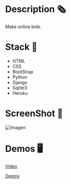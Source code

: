 # Description 🗞️
Make online bids.

# Stack 🧰

- HTML
- CSS
- BootStrap
- Python
- Django
- Sqlite3
- Heroku

# ScreenShot 📸
![Imagen](https://res.cloudinary.com/dqxtoises/image/upload/v1636384055/commerce_yfpned.png)

# Demos 🖥️
[Video](https://youtu.be/Cw1w0yj3Qvc)

[Deploy](https://crazy-bids.herokuapp.com)

